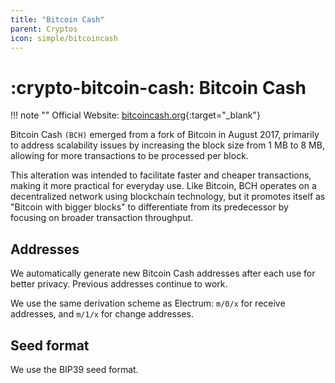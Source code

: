 ```yaml
---
title: "Bitcoin Cash"
parent: Cryptos
icon: simple/bitcoincash
---
```


# :crypto-bitcoin-cash: Bitcoin Cash

!!! note ""
    Official Website: [bitcoincash.org](https://bitcoincash.org/){:target="_blank"}

Bitcoin Cash `(BCH)` emerged from a fork of Bitcoin in August 2017, primarily to address scalability issues by increasing the block size from 1 MB to 8 MB, allowing for more transactions to be processed per block.

This alteration was intended to facilitate faster and cheaper transactions, making it more practical for everyday use. Like Bitcoin, BCH operates on a decentralized network using blockchain technology, but it promotes itself as "Bitcoin with bigger blocks" to differentiate from its predecessor by focusing on broader transaction throughput.

## Addresses

We automatically generate new Bitcoin Cash addresses after each use for better privacy. Previous addresses continue to work.

We use the same derivation scheme as Electrum: `m/0/x` for receive addresses, and `m/1/x` for change addresses.

## Seed format

We use the BIP39 seed format.
